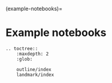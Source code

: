 (example-notebooks)=

# Example notebooks

```{eval-rst}
.. toctree::
    :maxdepth: 2
    :glob:

    outline/index
    landmark/index
```